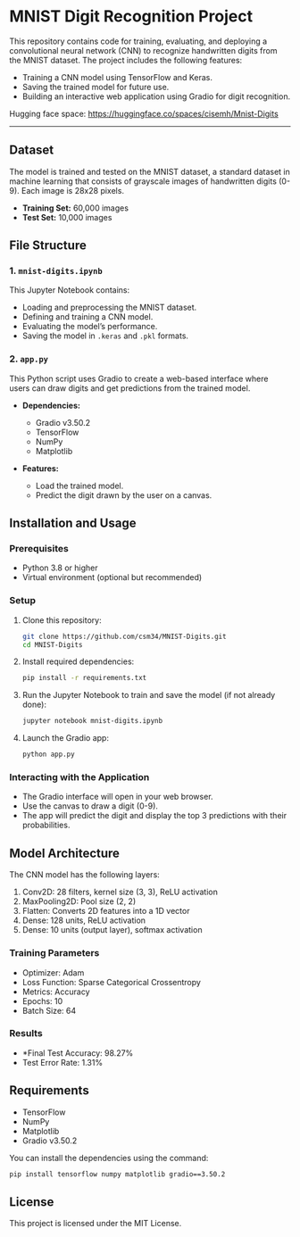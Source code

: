 # MNIST Digit Recognition Project

This repository contains code for training, evaluating, and deploying a convolutional neural network (CNN) to recognize handwritten digits from the MNIST dataset. The project includes the following features:

- Training a CNN model using TensorFlow and Keras.
- Saving the trained model for future use.
- Building an interactive web application using Gradio for digit recognition.

Hugging face space: https://huggingface.co/spaces/cisemh/Mnist-Digits

---

## Dataset

The model is trained and tested on the MNIST dataset, a standard dataset in machine learning that consists of grayscale images of handwritten digits (0-9). Each image is 28x28 pixels.

- **Training Set:** 60,000 images
- **Test Set:** 10,000 images

## File Structure

### 1. `mnist-digits.ipynb`
This Jupyter Notebook contains:
- Loading and preprocessing the MNIST dataset.
- Defining and training a CNN model.
- Evaluating the model’s performance.
- Saving the model in `.keras` and `.pkl` formats.

### 2. `app.py`
This Python script uses Gradio to create a web-based interface where users can draw digits and get predictions from the trained model.

- **Dependencies:**
  - Gradio v3.50.2
  - TensorFlow
  - NumPy
  - Matplotlib

- **Features:**
  - Load the trained model.
  - Predict the digit drawn by the user on a canvas.

## Installation and Usage

### Prerequisites

- Python 3.8 or higher
- Virtual environment (optional but recommended)

### Setup

1. Clone this repository:
   ```bash
   git clone https://github.com/csm34/MNIST-Digits.git
   cd MNIST-Digits
   ```

2. Install required dependencies:
   ```bash
   pip install -r requirements.txt
   ```

3. Run the Jupyter Notebook to train and save the model (if not already done):
   ```bash
   jupyter notebook mnist-digits.ipynb
   ```

4. Launch the Gradio app:
   ```bash
   python app.py
   ```

### Interacting with the Application

- The Gradio interface will open in your web browser.
- Use the canvas to draw a digit (0-9).
- The app will predict the digit and display the top 3 predictions with their probabilities.

## Model Architecture

The CNN model has the following layers:
1. Conv2D: 28 filters, kernel size (3, 3), ReLU activation
2. MaxPooling2D: Pool size (2, 2)
3. Flatten: Converts 2D features into a 1D vector
4. Dense: 128 units, ReLU activation
5. Dense: 10 units (output layer), softmax activation

### Training Parameters
- Optimizer: Adam
- Loss Function: Sparse Categorical Crossentropy
- Metrics: Accuracy
- Epochs: 10
- Batch Size: 64

### Results

- *Final Test Accuracy: 98.27%
- Test Error Rate: 1.31%

## Requirements

- TensorFlow
- NumPy
- Matplotlib
- Gradio v3.50.2

You can install the dependencies using the command:
```bash
pip install tensorflow numpy matplotlib gradio==3.50.2
```



## License
This project is licensed under the MIT License.
